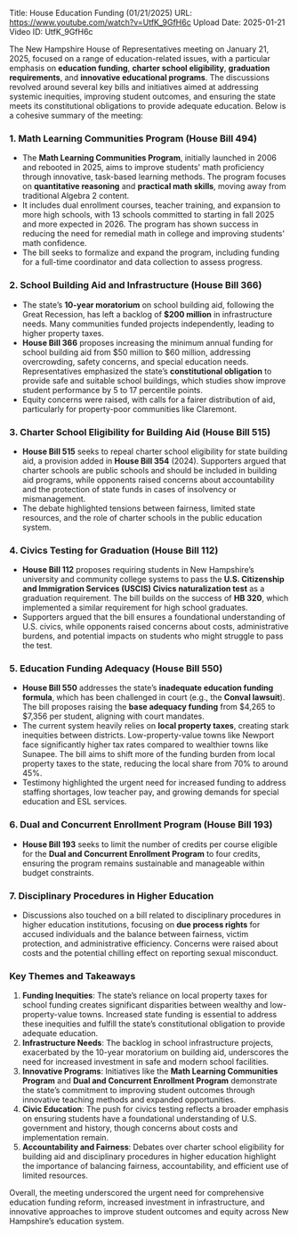Title: House Education Funding (01/21/2025)
URL: https://www.youtube.com/watch?v=UtfK_9GfH6c
Upload Date: 2025-01-21
Video ID: UtfK_9GfH6c

The New Hampshire House of Representatives meeting on January 21, 2025, focused on a range of education-related issues, with a particular emphasis on **education funding**, **charter school eligibility**, **graduation requirements**, and **innovative educational programs**. The discussions revolved around several key bills and initiatives aimed at addressing systemic inequities, improving student outcomes, and ensuring the state meets its constitutional obligations to provide adequate education. Below is a cohesive summary of the meeting:

### **1. Math Learning Communities Program (House Bill 494)**
   - The **Math Learning Communities Program**, initially launched in 2006 and rebooted in 2025, aims to improve students' math proficiency through innovative, task-based learning methods. The program focuses on **quantitative reasoning** and **practical math skills**, moving away from traditional Algebra 2 content.
   - It includes dual enrollment courses, teacher training, and expansion to more high schools, with 13 schools committed to starting in fall 2025 and more expected in 2026. The program has shown success in reducing the need for remedial math in college and improving students' math confidence.
   - The bill seeks to formalize and expand the program, including funding for a full-time coordinator and data collection to assess progress.

### **2. School Building Aid and Infrastructure (House Bill 366)**
   - The state’s **10-year moratorium** on school building aid, following the Great Recession, has left a backlog of **$200 million** in infrastructure needs. Many communities funded projects independently, leading to higher property taxes.
   - **House Bill 366** proposes increasing the minimum annual funding for school building aid from $50 million to $60 million, addressing overcrowding, safety concerns, and special education needs. Representatives emphasized the state’s **constitutional obligation** to provide safe and suitable school buildings, which studies show improve student performance by 5 to 17 percentile points.
   - Equity concerns were raised, with calls for a fairer distribution of aid, particularly for property-poor communities like Claremont.

### **3. Charter School Eligibility for Building Aid (House Bill 515)**
   - **House Bill 515** seeks to repeal charter school eligibility for state building aid, a provision added in **House Bill 354** (2024). Supporters argued that charter schools are public schools and should be included in building aid programs, while opponents raised concerns about accountability and the protection of state funds in cases of insolvency or mismanagement.
   - The debate highlighted tensions between fairness, limited state resources, and the role of charter schools in the public education system.

### **4. Civics Testing for Graduation (House Bill 112)**
   - **House Bill 112** proposes requiring students in New Hampshire’s university and community college systems to pass the **U.S. Citizenship and Immigration Services (USCIS) Civics naturalization test** as a graduation requirement. The bill builds on the success of **HB 320**, which implemented a similar requirement for high school graduates.
   - Supporters argued that the bill ensures a foundational understanding of U.S. civics, while opponents raised concerns about costs, administrative burdens, and potential impacts on students who might struggle to pass the test.

### **5. Education Funding Adequacy (House Bill 550)**
   - **House Bill 550** addresses the state’s **inadequate education funding formula**, which has been challenged in court (e.g., the **Conval lawsuit**). The bill proposes raising the **base adequacy funding** from $4,265 to $7,356 per student, aligning with court mandates.
   - The current system heavily relies on **local property taxes**, creating stark inequities between districts. Low-property-value towns like Newport face significantly higher tax rates compared to wealthier towns like Sunapee. The bill aims to shift more of the funding burden from local property taxes to the state, reducing the local share from 70% to around 45%.
   - Testimony highlighted the urgent need for increased funding to address staffing shortages, low teacher pay, and growing demands for special education and ESL services.

### **6. Dual and Concurrent Enrollment Program (House Bill 193)**
   - **House Bill 193** seeks to limit the number of credits per course eligible for the **Dual and Concurrent Enrollment Program** to four credits, ensuring the program remains sustainable and manageable within budget constraints.

### **7. Disciplinary Procedures in Higher Education**
   - Discussions also touched on a bill related to disciplinary procedures in higher education institutions, focusing on **due process rights** for accused individuals and the balance between fairness, victim protection, and administrative efficiency. Concerns were raised about costs and the potential chilling effect on reporting sexual misconduct.

### **Key Themes and Takeaways**
1. **Funding Inequities**: The state’s reliance on local property taxes for school funding creates significant disparities between wealthy and low-property-value towns. Increased state funding is essential to address these inequities and fulfill the state’s constitutional obligation to provide adequate education.
2. **Infrastructure Needs**: The backlog in school infrastructure projects, exacerbated by the 10-year moratorium on building aid, underscores the need for increased investment in safe and modern school facilities.
3. **Innovative Programs**: Initiatives like the **Math Learning Communities Program** and **Dual and Concurrent Enrollment Program** demonstrate the state’s commitment to improving student outcomes through innovative teaching methods and expanded opportunities.
4. **Civic Education**: The push for civics testing reflects a broader emphasis on ensuring students have a foundational understanding of U.S. government and history, though concerns about costs and implementation remain.
5. **Accountability and Fairness**: Debates over charter school eligibility for building aid and disciplinary procedures in higher education highlight the importance of balancing fairness, accountability, and efficient use of limited resources.

Overall, the meeting underscored the urgent need for comprehensive education funding reform, increased investment in infrastructure, and innovative approaches to improve student outcomes and equity across New Hampshire’s education system.